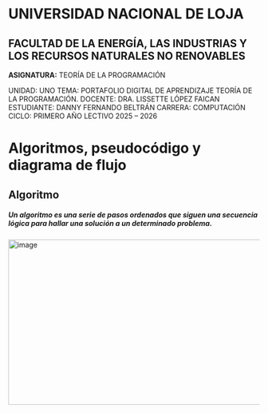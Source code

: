 # UNIVERSIDAD NACIONAL DE LOJA

## FACULTAD DE LA ENERGÍA, LAS INDUSTRIAS Y LOS RECURSOS NATURALES NO RENOVABLES

**ASIGNATURA:** TEORÍA DE LA PROGRAMACIÓN

UNIDAD: UNO
TEMA: PORTAFOLIO DIGITAL DE APRENDIZAJE TEORÍA DE LA PROGRAMACIÓN.
DOCENTE: DRA. LISSETTE LÓPEZ FAICAN
ESTUDIANTE: DANNY FERNANDO BELTRÁN
CARRERA: COMPUTACIÓN
CICLO: PRIMERO
AÑO LECTIVO
2025 – 2026

# Algoritmos, pseudocódigo y diagrama de flujo
## Algoritmo
##### Un algoritmo es una serie de pasos ordenados que siguen una secuencia lógica para hallar una solución a un determinado problema.

<img width="590" height="331" alt="image" src="https://github.com/user-attachments/assets/417e19b7-9787-4d33-a09c-b0d0709386f2" />

